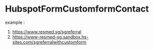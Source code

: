 # HubspotFormCustomformContact


example :

1. https://www.resmed.sg/sgreferral
2. https://www-resmed-sg.sandbox.hs-sites.com/sgreferralwithcustomform
